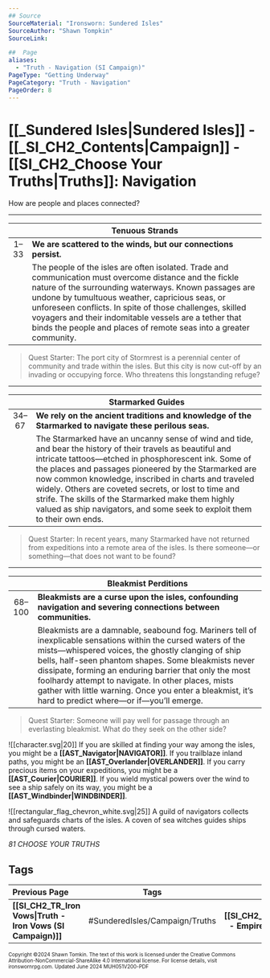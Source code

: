 ```yaml
---
## Source
SourceMaterial: "Ironsworn: Sundered Isles"
SourceAuthor: "Shawn Tompkin"
SourceLink: 

##  Page
aliases: 
  - "Truth - Navigation (SI Campaign)"
PageType: "Getting Underway"
PageCategory: "Truth - Navigation"
PageOrder: 8
---
```

# [[_Sundered Isles|Sundered Isles]] - [[_SI_CH2_Contents|Campaign]] - [[SI_CH2_Choose Your Truths|Truths]]: Navigation
How are people and places connected?

---

|  | Tenuous Strands |
|:---:| --- |
| 1–33 | **We are scattered to the winds, but our connections persist.** |
|  | The people of the isles are often isolated. Trade and communication must overcome distance and the fickle nature of the surrounding waterways. Known passages are undone by tumultuous weather, capricious seas, or unforeseen conflicts. In spite of those challenges, skilled voyagers and their indomitable vessels are a tether that binds the people and places of remote seas into a greater community. |

> Quest Starter: The port city of Stormrest is a perennial center of community and trade within the isles. But this city is now cut-off by an invading or occupying force. Who threatens this longstanding refuge?

---

|  | Starmarked Guides |
|:---:| --- |
| 34–67 | **We rely on the ancient traditions and knowledge of the Starmarked to navigate these perilous seas.** |
|  | The Starmarked have an uncanny sense of wind and tide, and bear the history of their travels as beautiful and intricate tattoos—etched in phosphorescent ink. Some of the places and passages pioneered by the Starmarked are now common knowledge, inscribed in charts and traveled widely. Others are coveted secrets, or lost to time and strife. The skills of the Starmarked make them highly valued as ship navigators, and some seek to exploit them to their own ends. |

> Quest Starter: In recent years, many Starmarked have not returned from expeditions into a remote area of the isles. Is there someone—or something—that does not want to be found?

---

|  | Bleakmist Perditions |
|:---:| --- |
| 68–100 | **Bleakmists are a curse upon the isles, confounding navigation and severing connections between communities.** |
|  | Bleakmists are a damnable, seabound fog. Mariners tell of inexplicable sensations within the cursed waters of the mists—whispered voices, the ghostly clanging of ship bells, half-seen phantom shapes. Some bleakmists never dissipate, forming an enduring barrier that only the most foolhardy attempt to navigate. In other places, mists gather with little warning. Once you enter a bleakmist, it’s hard to predict where—or if—you’ll emerge. |

> Quest Starter: Someone will pay well for passage through an everlasting bleakmist. What do they seek on the other side?

![[character.svg|20]] If you are skilled at finding your way among the isles, you might be a **[[AST_Navigator|NAVIGATOR]]**. If you trailblaze inland paths, you might be an **[[AST_Overlander|OVERLANDER]]**. If you carry precious items on your expeditions, you might be a **[[AST_Courier|COURIER]]**. If you wield mystical powers over the wind to see a ship safely on its way, you might be a **[[AST_Windbinder|WINDBINDER]]**.  

![[rectangular_flag_chevron_white.svg|25]] A guild of navigators collects and safeguards charts of the isles. A coven of sea witches guides ships through cursed waters.

*81 CHOOSE YOUR TRUTHS*

## Tags

| Previous Page | Tags | Next Page |
| :--- | :---: | ---: |
| **[[SI_CH2_TR_Iron Vows\|Truth - Iron Vows (SI Campaign)]]** | #SunderedIsles/Campaign/Truths | **[[SI_CH2_TR_Empires\|Truth -  Empires (SI Campaign)]]** |

<font size=-2>Copyright ©2024 Shawn Tomkin. The text of this work is licensed under the Creative Commons Attribution-NonCommercial-ShareAlike 4.0 International license. For license details, visit ironswornrpg.com. Updated June 2024 MUH051V200-PDF</font>